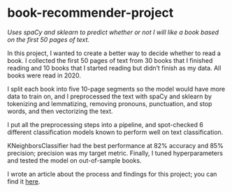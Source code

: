 # book-recommender-project
*Uses spaCy and sklearn to predict whether or not I will like a book based on the first 50 pages of text.*

In this project, I wanted to create a better way to decide whether to read a book. I collected the first 50 pages of text from 30 books that I finished reading and 10 books that I started reading but didn’t finish as my data. All books were read in 2020.

I split each book into five 10-page segments so the model would have more data to train on, and I preprocessed the text with spaCy and sklearn by tokenizing and lemmatizing, removing pronouns, punctuation, and stop words, and then vectorizing the text.

I put all the preprocessing steps into a pipeline, and spot-checked 6 different classification models known to perform well on text classification.

KNeighborsClassifier had the best performance at 82% accuracy and 85% precision; precision was my target metric. Finally, I tuned hyperparameters and tested the model on out-of-sample books.

I wrote an article about the process and findings for this project; you can find it [here](https://iamryanbrown.com/book-recommender). 
